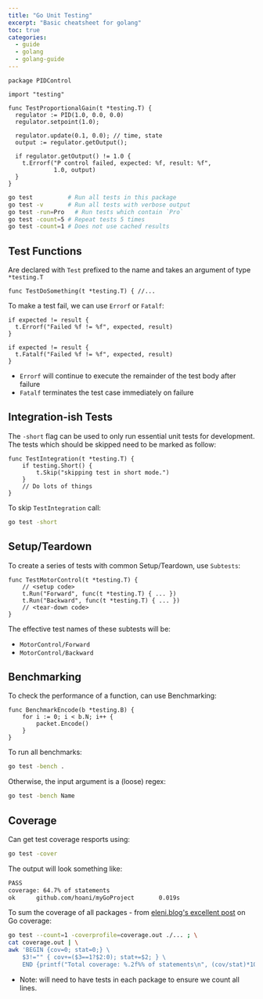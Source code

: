 ```yaml
---
title: "Go Unit Testing"
excerpt: "Basic cheatsheet for golang"
toc: true
categories:
  - guide
  - golang
  - golang-guide
---
```


```golang
package PIDControl

import "testing"

func TestProportionalGain(t *testing.T) {
  regulator := PID(1.0, 0.0, 0.0)
  regulator.setpoint(1.0);

  regulator.update(0.1, 0.0); // time, state
  output := regulator.getOutput();
  
  if regulator.getOutput() != 1.0 {
    t.Errorf("P control failed, expected: %f, result: %f", 
             1.0, output)
  }
}
```

```sh
go test          # Run all tests in this package
go test -v       # Run all tests with verbose output
go test -run=Pro   # Run tests which contain `Pro`
go test -count=5 # Repeat tests 5 times
go test -count=1 # Does not use cached results
```

## Test Functions

Are declared with `Test` prefixed to the name and takes an argument of type `*testing.T` 
```golang
func TestDoSomething(t *testing.T) { //...
```

To make a test fail, we can use `Errorf` or `Fatalf`:
```golang
if expected != result {
  t.Errorf("Failed %f != %f", expected, result)
}
```
```golang
if expected != result {
  t.Fatalf("Failed %f != %f", expected, result)
}
```
* `Errorf` will continue to execute the remainder of the test body after failure
* `Fatalf` terminates the test case immediately on failure

## Integration-ish Tests

The `-short` flag can be used to only run essential unit tests for development. The tests which should be skipped need to be marked as follow:

```golang
func TestIntegration(t *testing.T) {
	if testing.Short() {
		t.Skip("skipping test in short mode.")
	}
	// Do lots of things
}
```

To skip `TestIntegration` call:
```sh
go test -short
```

## Setup/Teardown

To create a series of tests with common Setup/Teardown, use `Subtests`:
```golang
func TestMotorControl(t *testing.T) {
    // <setup code>
    t.Run("Forward", func(t *testing.T) { ... })
    t.Run("Backward", func(t *testing.T) { ... })
    // <tear-down code>
}
```

The effective test names of these subtests will be:
* `MotorControl/Forward`
* `MotorControl/Backward`

## Benchmarking

To check the performance of a function, can use Benchmarking:

```golang
func BenchmarkEncode(b *testing.B) {
    for i := 0; i < b.N; i++ {
        packet.Encode()
    }
}
```

To run all benchmarks:
```sh
go test -bench .
```
Otherwise, the input argument is a (loose) regex:
```sh
go test -bench Name
```

## Coverage

Can get test coverage resports using:

```sh
go test -cover
```

The output will look something like:
```sh
PASS
coverage: 64.7% of statements
ok      github.com/hoani/myGoProject       0.019s
```

To sum the coverage of all packages - 
from [eleni.blog's excellent post](https://eleni.blog/2021/01/24/deep-diving-in-the-go-coverage-profile/) on Go coverage:

```sh
go test --count=1 -coverprofile=coverage.out ./... ; \
cat coverage.out | \
awk 'BEGIN {cov=0; stat=0;} \
    $3!="" { cov+=($3==1?$2:0); stat+=$2; } \
    END {printf("Total coverage: %.2f%% of statements\n", (cov/stat)*100);}'
```

* Note: will need to have tests in each package to ensure we count all lines.
